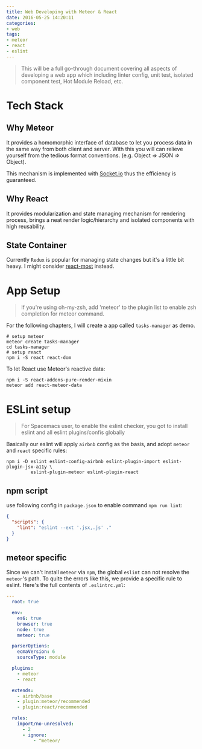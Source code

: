 ```yaml
---
title: Web Developing with Meteor & React
date: 2016-05-25 14:20:11
categories:
- web
tags:
- meteor
- react
- eslint
---
```


> This will be a full go-through document covering all aspects of developing a web app which including linter config, unit test, isolated component test, Hot Module Reload, etc.

# Tech Stack
## Why Meteor
It provides a homomorphic interface of database to let you process data in the same way from both client and server. With this you will can relieve yourself from the tedious format conventions. (e.g. Object => JSON => Object).

This mechanism is implemented with [Socket.io](http://socket.io) thus the efficiency is guaranteed.

## Why React
It provides modularization and state managing mechanism for rendering process, brings a neat render logic/hierarchy and isolated components with high reusability.

## State Container
Currently `Redux` is popular for managing state changes but it's a little bit heavy. I might consider [react-most](https://github.com/jcouyang/react-most) instead.

# App Setup
> If you're using oh-my-zsh, add 'meteor' to the plugin list to enable zsh completion for meteor command.

For the following chapters, I will create a app called `tasks-manager` as demo.

```
# setup meteor
meteor create tasks-manager
cd tasks-manager
# setup react
npm i -S react react-dom
```

To let React use Meteor's reactive data:
```
npm i -S react-addons-pure-render-mixin
meteor add react-meteor-data
```

# ESLint setup
> For Spacemacs user, to enable the eslint checker, you got to install eslint and all eslint plugins/confis globally

Basically our eslint will apply `airbnb` config as the basis, and adopt `meteor` and `react` specific rules:

```
npm i -D eslint eslint-config-airbnb eslint-plugin-import eslint-plugin-jsx-a11y \
         eslint-plugin-meteor eslint-plugin-react
```

## npm script
use following config in `package.json` to enable command `npm run lint`:

```json
{
  "scripts": {
    "lint": "eslint --ext '.jsx,.js' ."
  }
}
```

## meteor specific
Since we can't install `meteor` via `npm`, the global `eslint` can not resolve the `meteor`'s path. To quite the errors like this, we provide a specific rule to eslint. Here's the full contents of `.eslintrc.yml`:

```yaml
---
  root: true

  env:
    es6: true
    browser: true
    node: true
    meteor: true

  parserOptions:
    ecmaVersion: 6
    sourceType: module

  plugins:
    - meteor
    - react

  extends:
    - airbnb/base
    - plugin:meteor/recommended
    - plugin:react/recommended

  rules:
    import/no-unresolved:
      - 2
      - ignore:
          - ^meteor/
```
